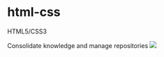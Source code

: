 # html-css
 HTML5/CSS3

 Consolidate knowledge and manage repositories <img src="/exercícios/ex003/imagens/logo.css.png">

